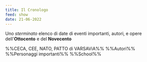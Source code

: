```yaml
---
title: Il Cronologo 
feed: show
date: 21-06-2022
---
```


Uno *sterminato* elenco di date di eventi importanti, autori, e opere dell'**Ottocento** e del **Novecento** 

%%CECA, CEE, NATO, PATTO di VARSAViA%%
%%Autori%%
%%Personaggi importanti%%
%%School%%